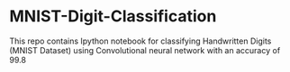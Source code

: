 # MNIST-Digit-Classification
This repo contains Ipython notebook for classifying Handwritten Digits (MNIST Dataset) using Convolutional neural network with  an accuracy of 99.8 
